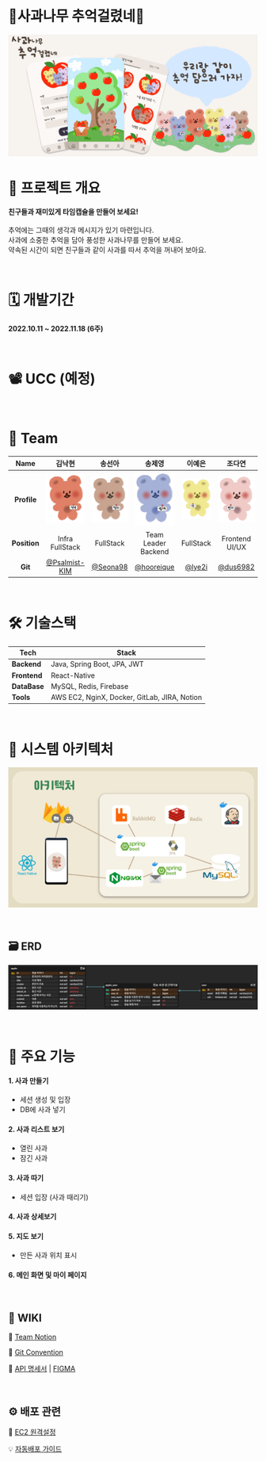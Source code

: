 # 🍎사과나무 추억걸렸네🍏 

![그래픽이미지 (1)](exec/img/그래픽이미지.png)



# 📰 프로젝트 개요 

**친구들과 재미있게 타임캡슐을 만들어 보세요!**
<br> <br>
추억에는 그때의 생각과 메시지가 있기 마련입니다. <br> 사과에 소중한 추억을 담아 풍성한 사과나무를 만들어 보세요. <br> 약속된 시간이 되면 친구들과 같이 사과를 따서 추억을 꺼내어 보아요.

<br>

# 🗓️ 개발기간

**2022.10.11 ~ 2022.11.18 (6주)**

<br>

# 📽️ UCC  (예정)



<br>

# 🌟 Team

|     Name     |                          김낙현                           |                          송선아                           |                            송제영                            |                          이예은                           |                 조다연                 |                          차송희                           |
| :----------: | :-------------------------------------------------------: | :-------------------------------------------------------: | :----------------------------------------------------------: | :-------------------------------------------------------: | :------------------------------------: | :-------------------------------------------------------: |
| **Profile**  | <img width="145" src="exec/img/Group 207.png"/> | <img width="150" src="exec/img/Group 209.png"/> | <img width="135" src="exec/img/Group 206.png"/> | <img width="150" src="exec/img/Group 208.png"/> |  <img width="150" src="exec/img/yeon.png"/> | <img width="145" src="exec/img/Group 211.png"/> |
| **Position** |                   Infra<br />FullStack                    |                         FullStack                         |                   Team Leader<br />Backend                   |                         FullStack                         |          Frontend<br /> UI/UX          |               Frontend<br />UI/UX<br />UCC                |
|   **Git**    |     [@Psalmist-KIM](https://github.com/Psalmist-KIM)      |          [@Seona98](https://github.com/seona98)           |          [@hooreique](https://github.com/hooreique)          |            [@lye2i](https://github.com/lye2i)             | [@dus6982](https://github.com/dus6982) |       [@chasonghui](https://github.com/chasonghui)        |

<br>

#  🛠️ 기술스택

| Tech         | Stack                                        |
| ------------ | -------------------------------------------- |
| **Backend**  | Java, Spring Boot, JPA, JWT                  |
| **Frontend** | React-Native                                 |
| **DataBase** | MySQL, Redis, Firebase                       |
| **Tools**    | AWS EC2, NginX, Docker, GitLab, JIRA, Notion |


<br>

# 📌 시스템 아키텍처    

![아키텍처](exec/img/아키텍처.png)

<br>

## 🗃️ ERD

![ERD](exec/img/ERD.png)

<br>

# 🔎 주요 기능    

#### 1. 사과 만들기

 - 세션 생성 및 입장
 - DB에 사과 넣기

#### 2. 사과 리스트 보기

 - 열린 사과
 - 잠긴 사과

#### 3. 사과 따기

 - 세션 입장 (사과 때리기)      

#### 4. 사과 상세보기

#### 5. 지도 보기

 - 만든 사과 위치 표시

#### 6. 메인 화면 및 마이 페이지   



<br>

## 🔗 WIKI 

📖 [Team Notion](https://chasonghui.notion.site/1202c1502e9b410ea561ee25ee6ac659)

🙌 [Git Convention](https://chasonghui.notion.site/commit-branch-6119490deff242cc9c4afbf3bbe61aa3)

📜 [API 명세서](https://chasonghui.notion.site/API-f71b36093160458694ac36cb2cf62ed1) | [FIGMA](https://www.figma.com/file/0xazrudv5SUGJREIuPYF4V/%EC%82%AC%EA%B3%BC%EB%82%98%EB%AC%B4%EC%B6%94%EC%96%B5%EA%B1%B8%EB%A0%B8%EB%84%A4?node-id=0%3A1)

   
<br>

## ⚙️ 배포 관련 

🔧 [EC2 원격설정]()

💡 [자동배포 가이드]()
